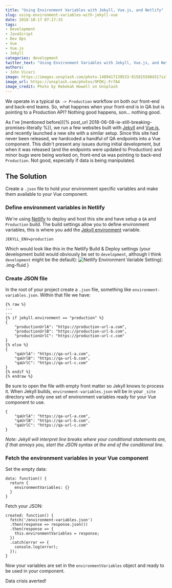 ```yaml
---
title: "Using Environment Variables with Jekyll, Vue.js, and Netlify"
slug: using-environment-variables-with-jekyll-vue
date: 2018-10-17 07:17:33
tags:
- Development
- JavaScript
- Dev Ops
- Vue
- Vue.js
- Jekyll
categories: development
twitter_text: "Using Environment Variables with Jekyll, Vue.js, and Netlify"
authors: 
- John Vicari
image: https://images.unsplash.com/photo-1489417139533-915815598d31?ixlib=rb-0.3.5&ixid=eyJhcHBfaWQiOjEyMDd9&s=2642373de2eddf3629e9ff52550c8294&auto=format&fit=crop&w=2820&q=80
image_url: https://unsplash.com/photos/9FDKj-FrfA4
image_credit: Photo by Rebekah Howell on Unsplash
---
```


We operate in a typical `QA -> Production` workflow on both our front-end and back-end teams. So, what happnes when your front-end is in QA but is pointing to a Production API? Nothing good happens, son... nothing good.

As I've [mentioned before]({% post_url 2018-06-08-ie-still-breaking-promises-literally %}), we run a few websites built with [Jekyll](https://jekyllrb.com/) and [Vue.js](https://vuejs.org/), and recently launched a new site with a similar setup. Since this site had never been released, we hardcoded a handful of QA endpoints into a Vue component. This didn't present any issues during initial development, but when it was released (and the endpoints were updated to Production) and minor bugs were being worked on, front-end `QA` was pointing to back-end `Production`. Not good, especially if data is being manipulated.

## The Solution

Create a `.json` file to hold your environment specific variables and make them available to your Vue component.


### Define environment variables in Netlify

We're using [Netlify](https://www.netlify.com/) to deploy and host this site and have setup a `QA` and `Production` build. The build settings allow you to define environment variables, this is where you add the [Jekyll environment](https://jekyllrb.com/docs/configuration/environments/) variable.

```
JEKYLL_ENV=production
```
Which would look like this in the Netlify Build & Deploy settings (your development build would obviously be set to `development`, although I think `development` might be the default):
![Netlify Environment Variable Setting](/images/netlify-environment-variable.png){: .img-fluid }

### Create JSON file

In the root of your project create a `.json` file, something like
 `environment-variables.json`. Within that file we have:

```
{% raw %}
---
---
{% if jekyll.environment == "production" %}
{
    "productionUrlA": "https://production-url-a.com",
    "productionUrlB": "https://production-url-b.com",
    "productionUrlC": "https://production-url-c.com"
}
{% else %}
{
    "qaUrlA": "https://qa-url-a.com",
    "qaUrlB": "https://qa-url-b.com",
    "qaUrlC": "https://qa-url-c.com"
}
{% endif %}
{% endraw %}
```
Be sure to open the file with empty front matter so Jekyll knows to process it. When Jekyll builds, `environment-variables.json` will be in your `_site` directory with only one set of environment variables ready for your Vue component to use.
```
{
    "qaUrlA": "https://qa-url-a.com",
    "qaUrlB": "https://qa-url-b.com",
    "qaUrlC": "https://qa-url-c.com"
}
```

_Note: Jekyll will interpret line breaks where your conditional statements are, if that annoys you, start the JSON syntax at the end of the conditional line._


### Fetch the environment variables in your Vue component

Set the empty data:
```
data: function() {
  return {
    environmentVariables: {}
  }
}
```
Fetch your JSON:
```
created: function() {
  fetch('/environment-variables.json')
  .then(response => response.json())
  .then(response => {
    this.environmentVariables = response;
  })
  .catch(error => {
    console.log(error);    
  });
}
```
Now your variables are set in the `environmentVariables` object and ready to be used in your component.

Data crisis averted!



